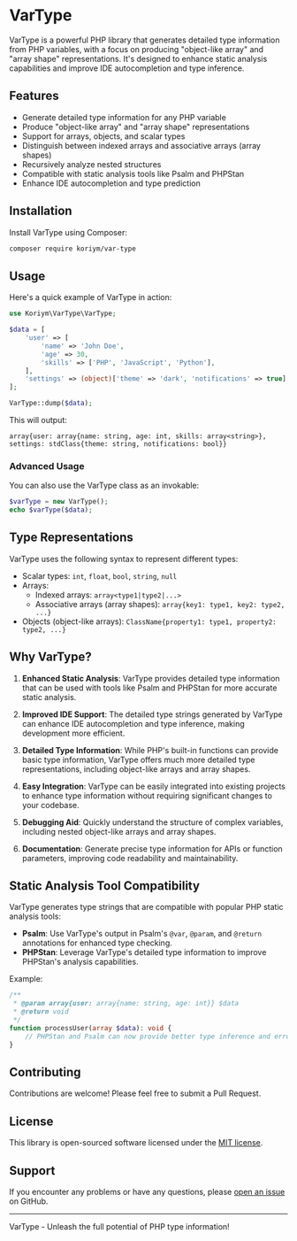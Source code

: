 # VarType

VarType is a powerful PHP library that generates detailed type information from PHP variables, with a focus on producing "object-like array" and "array shape" representations. It's designed to enhance static analysis capabilities and improve IDE autocompletion and type inference.

## Features

- Generate detailed type information for any PHP variable
- Produce "object-like array" and "array shape" representations
- Support for arrays, objects, and scalar types
- Distinguish between indexed arrays and associative arrays (array shapes)
- Recursively analyze nested structures
- Compatible with static analysis tools like Psalm and PHPStan
- Enhance IDE autocompletion and type prediction

## Installation

Install VarType using Composer:

```bash
composer require koriym/var-type
```

## Usage

Here's a quick example of VarType in action:

```php
use Koriym\VarType\VarType;

$data = [
    'user' => [
        'name' => 'John Doe',
        'age' => 30,
        'skills' => ['PHP', 'JavaScript', 'Python'],
    ],
    'settings' => (object)['theme' => 'dark', 'notifications' => true]
];

VarType::dump($data);
```

This will output:

```
array{user: array{name: string, age: int, skills: array<string>}, settings: stdClass{theme: string, notifications: bool}}
```

### Advanced Usage

You can also use the VarType class as an invokable:

```php
$varType = new VarType();
echo $varType($data);
```

## Type Representations

VarType uses the following syntax to represent different types:

- Scalar types: `int`, `float`, `bool`, `string`, `null`
- Arrays:
    - Indexed arrays: `array<type1|type2|...>`
    - Associative arrays (array shapes): `array{key1: type1, key2: type2, ...}`
- Objects (object-like arrays): `ClassName{property1: type1, property2: type2, ...}`

## Why VarType?

1. **Enhanced Static Analysis**: VarType provides detailed type information that can be used with tools like Psalm and PHPStan for more accurate static analysis.

2. **Improved IDE Support**: The detailed type strings generated by VarType can enhance IDE autocompletion and type inference, making development more efficient.

3. **Detailed Type Information**: While PHP's built-in functions can provide basic type information, VarType offers much more detailed type representations, including object-like arrays and array shapes.

4. **Easy Integration**: VarType can be easily integrated into existing projects to enhance type information without requiring significant changes to your codebase.

5. **Debugging Aid**: Quickly understand the structure of complex variables, including nested object-like arrays and array shapes.

6. **Documentation**: Generate precise type information for APIs or function parameters, improving code readability and maintainability.

## Static Analysis Tool Compatibility

VarType generates type strings that are compatible with popular PHP static analysis tools:

- **Psalm**: Use VarType's output in Psalm's `@var`, `@param`, and `@return` annotations for enhanced type checking.
- **PHPStan**: Leverage VarType's detailed type information to improve PHPStan's analysis capabilities.

Example:

```php
/**
 * @param array{user: array{name: string, age: int}} $data
 * @return void
 */
function processUser(array $data): void {
    // PHPStan and Psalm can now provide better type inference and error detection
}
```

## Contributing

Contributions are welcome! Please feel free to submit a Pull Request.

## License

This library is open-sourced software licensed under the [MIT license](https://opensource.org/licenses/MIT).

## Support

If you encounter any problems or have any questions, please [open an issue](https://github.com/koriym/var-type/issues/new) on GitHub.

---

VarType - Unleash the full potential of PHP type information!

